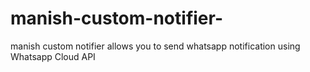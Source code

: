 # manish-custom-notifier-
manish custom notifier allows you to send whatsapp notification using Whatsapp Cloud API

